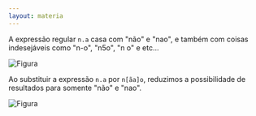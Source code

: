 ```yaml
---
layout: materia
---
```


A expressão regular `n.a` casa com "não" e "nao", e também com coisas indesejáveis como "n-o", "n5o", "n o" e etc...

![Figura](../nao-ponto-regexpal.png)

Ao substituir a expressão `n.a` por `n[ãa]o`, reduzimos a possibilidade de resultados para somente "não" e "nao".

![Figura](../nao-lista-regexpal.png)
